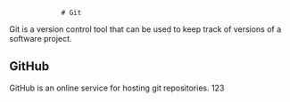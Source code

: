                  # Git

Git is a version control tool that can be used to keep track of versions of a software project.

## GitHub

GitHub is an online service for hosting git repositories.
            123
